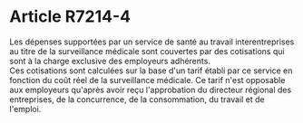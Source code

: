 # Article R7214-4

  
Les dépenses supportées par un service de santé au travail interentreprises au titre de la surveillance médicale sont couvertes par des cotisations qui sont à la charge exclusive des employeurs adhérents.   
Ces cotisations sont calculées sur la base d'un tarif établi par ce service en fonction du coût réel de la surveillance médicale. Ce tarif n'est opposable aux employeurs qu'après avoir reçu l'approbation du directeur régional des entreprises, de la concurrence, de la consommation, du travail et de l'emploi.